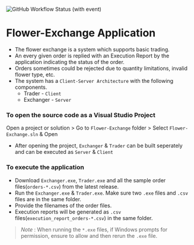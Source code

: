 ![GitHub Workflow Status (with event)](https://img.shields.io/github/actions/workflow/status/Triple-Shock/Flower-Exchange/msbuild.yml?logo=github&label=Build)


# Flower-Exchange Application

- The flower exchange is a system which supports basic trading. 
- An every given order is replied with an Execution Report by the application indicating the status of the order. 
- Orders sometimes could be rejected due to quantity limitations, invalid flower type, etc.
- The system has a `Client-Server Architecture` with the following components.
	- Trader - `Client`
	- Exchanger - `Server`

### To open the source code as a Visual Studio Project

Open a project or solution > Go to `Flower-Exchange` folder > Select `Flower-Exchange.sln` & Open

- After opening the project, `Exchanger` & `Trader` can be built seperately and can be executed as `Server` & `Client`

### To execute the application

- Download `Exchanger.exe`, `Trader.exe` and all the sample order files(`orders-*.csv`) from the latest release.
- Run the `Exchanger.exe` & `Trader.exe`. Make sure two `.exe` files and `.csv` files are in the same folder.
- Provide the filenames of the order files.
- Execution reports will be generated as `.csv` files(`execution_report_orders-*.csv`) in the same folder.

>*Note* : When running the `*.exe` files, if Windows prompts for permission, ensure to allow and then rerun the `.exe` file.


